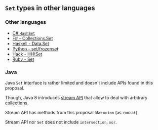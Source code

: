 ## `Set` types in other languages

### Other languages

* [C# `HashSet`](https://msdn.microsoft.com/en-us/library/bb359438.aspx)
* [F# - Collections.Set](https://msdn.microsoft.com/en-au/vstudio/ee340244(v=vs.89))
* [Haskell - Data.Set](http://hackage.haskell.org/package/containers-0.5.10.2/docs/Data-Set.html)
* [Python - set/frozenset](https://docs.python.org/3.6/library/stdtypes.html#set)
* [Hack - HH\Set](https://docs.hhvm.com/hack/reference/class/HH.Set/)
* [Ruby - Set](https://ruby-doc.org/stdlib-2.5.0/libdoc/set/rdoc/Set.html)

### Java

Java `Set` interface is rather limited and doesn't include APIs found in this proposal.

Though, Java 8 introduces [stream API](http://docs.oracle.com/javase/8/docs/api/java/util/stream/package-summary.html) that allow to deal with arbitrary collections.

Stream API has methods from this proposal like `union` (as `concat`).

Stream API nor `Set` does not include `intersection`, `xor`.

